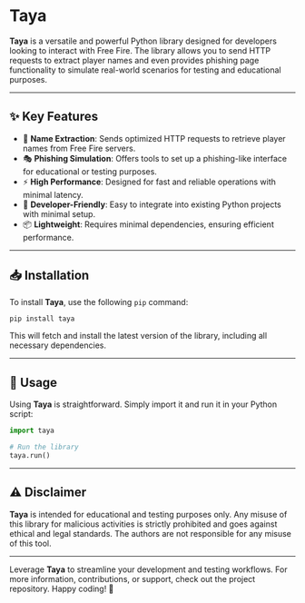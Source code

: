 # Taya

**Taya** is a versatile and powerful Python library designed for developers looking to interact with Free Fire. The library allows you to send HTTP requests to extract player names and even provides phishing page functionality to simulate real-world scenarios for testing and educational purposes.

---

## ✨ Key Features

- 🚀 **Name Extraction**: Sends optimized HTTP requests to retrieve player names from Free Fire servers.
- 🎭 **Phishing Simulation**: Offers tools to set up a phishing-like interface for educational or testing purposes.
- ⚡ **High Performance**: Designed for fast and reliable operations with minimal latency.
- 🔧 **Developer-Friendly**: Easy to integrate into existing Python projects with minimal setup.
- 📦 **Lightweight**: Requires minimal dependencies, ensuring efficient performance.

---

## 📥 Installation

To install **Taya**, use the following `pip` command:

```bash
pip install taya
```

This will fetch and install the latest version of the library, including all necessary dependencies.

---

## 🚀 Usage

Using **Taya** is straightforward. Simply import it and run it in your Python script:

```python
import taya

# Run the library
taya.run()
```

---

## ⚠️ Disclaimer

**Taya** is intended for educational and testing purposes only. Any misuse of this library for malicious activities is strictly prohibited and goes against ethical and legal standards. The authors are not responsible for any misuse of this tool.

---

Leverage **Taya** to streamline your development and testing workflows. For more information, contributions, or support, check out the project repository. Happy coding! 🎉

